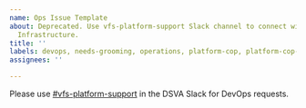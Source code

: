 ```yaml
---
name: Ops Issue Template
about: Deprecated. Use vfs-platform-support Slack channel to connect with Platform
  Infrastructure.
title: ''
labels: devops, needs-grooming, operations, platform-cop, platform-cop-devops
assignees: ''

---
```


Please use [#vfs-platform-support](https://dsva.slack.com/archives/CBU0KDSB1) in the DSVA Slack for DevOps requests.
